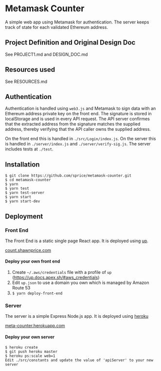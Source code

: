 # Metamask Counter

A simple web app using Metamask for authentication. The server keeps track of state for each validated Ethereum address.

## Project Definition and Original Design Doc

See PROJECT1.md and DESIGN_DOC.md

## Resources used

See RESOURCES.md

## Authentication

Authentication is handled using `web3.js` and Metamask to sign data with an Ethereum address private key on the front end. The signature is stored in localStorage and is used in every API request. The API server confirmes that the extracted address from the signature matches the supplied address, thereby verifying that the API caller owns the supplied address.

On the front end this is handled in `./src/Login/index.js`. On the server this is handled in `./server/index.js` and `./server/verify-sig.js`. The server includes tests at `./test`.

## Installation

```
$ git clone https://github.com/sprice/metamask-counter.git
$ cd metamask-counter
$ yarn
$ yarn test
$ yarn test-server
$ yarn start
$ yarn start-dev
```

## Deployment

### Front End

The Front End is a static single page React app. It is deployed using [up](https://up.docs.apex.sh).

[count.shawnprice.com](https://count.shawnprice.com)

#### Deploy your own front end

1. Create `~/.aws/credentials` file with a profile of `up` (https://up.docs.apex.sh/#aws_credentials)
2. Edit `up.json` to use a domain you own which is managed by Amazon Route 53
3. `$ yarn deploy-front-end`

### Server

The server is a simple Express Node.js app. It is deployed using [heroku](https://www.heroku.com)

[meta-counter.herokuapp.com](https://meta-counter.herokuapp.com/)

#### Deploy your own server

```
$ heroku create
$ git push heroku master
$ heroku ps:scale web=1
Edit ./src/constants and update the value of 'apiServer' to your new server
```
